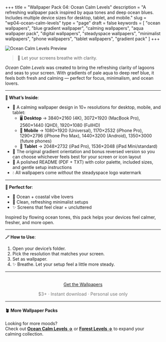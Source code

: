 +++
title = "Wallpaper Pack 04: Ocean Calm Levels"
description = "A refreshing wallpaper pack inspired by aqua tones and deep ocean blues. Includes multiple device sizes for desktop, tablet, and mobile."
slug = "wp04-ocean-calm-levels"
type = "page"
draft = false
keywords = [
  "ocean wallpapers", "blue gradient wallpaper", "calming wallpapers",
  "aqua wallpaper pack", "digital wallpapers", "steadyspace wallpapers",
  "minimalist wallpapers", "phone wallpapers", "tablet wallpapers", "gradient pack"
]
+++

![Ocean Calm Levels Preview](/images/wp04-ocean-calm-levels/oceancalmcover.png)

> 🌊 Let your screens breathe with clarity.

_Ocean Calm Levels_ was created to bring the refreshing clarity of lagoons and seas to your screen. With gradients of pale aqua to deep reef blue, it feels both fresh and calming — perfect for focus, minimalism, and ocean lovers.

---

<div class="highlight-box">

**📂 What’s Inside**:

- 🌊 A calming wallpaper design in 10+ resolutions for desktop, mobile, and tablet:
  - 🖥 **Desktop** → 3840×2160 (4K), 3072×1920 (MacBook Pro), 2560×1440 (QHD), 1920×1080 (FullHD)
  - 📱 **Mobile** → 1080×1920 (Universal), 1170×2532 (iPhone Pro), 1290×2796 (iPhone Pro Max), 1440×3200 (Android), 1350×3000 (future phones)
  - 📱 **Tablet** → 2048×2732 (iPad Pro), 1536×2048 (iPad Mini/standard)
- 🔄 The original gradient orientation and bonus reversed version so you can choose whichever feels best for your screen or icon layout
- 📄 A polished README (PDF + TXT) with color palette, included sizes, and gentle setup instructions
- 💧 All wallpapers come _without_ the steadyspace logo watermark</div>

---
 
<div class="highlight-box">

**💙 Perfect for**:

- 🌊 Ocean + coastal vibe lovers
- 🧘 Clean, refreshing minimalist setups
- ✨ Screens that feel clear + uncluttered

Inspired by flowing ocean tones, this pack helps your devices feel calmer, fresher, and more open.</div>

---

<div class="highlight-box">

**🪄 How to Use**:

1. Open your device’s folder.
2. Pick the resolution that matches your screen.
3. Set as wallpaper.
4. ✨ Breathe. Let your setup feel a little more steady. </div>

---  

<div style="text-align: center; margin-top: 2rem;">
  <a class="gumroad-button" href="https://steadyspace.gumroad.com/l/wp04_oceancalm">Get the Wallpapers</a>
  <p style="font-size: 0.9rem; color: #777;">$3+ · Instant download · Personal use only</p>
</div>

---

#### 🪴 More Wallpaper Packs  
Looking for more moods?  
Check out [**Ocean Calm Levels →**](/wp04-ocean-calm-levels) or [**Forest Levels →**](/wp05-forest-levels) to expand your calming collection.  

